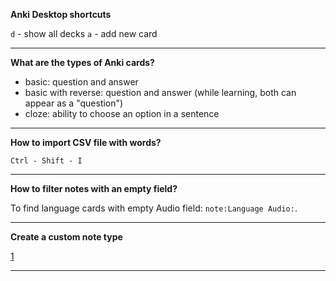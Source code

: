 **Anki Desktop shortcuts**

`d` - show all decks
`a` - add new card

---

**What are the types of Anki cards?**

- basic: question and answer
- basic with reverse: question and answer (while learning, both can appear as a "question")
- cloze: ability to choose an option in a sentence

---

**How to import CSV file with words?**

```
Ctrl - Shift - I
```

---

**How to filter notes with an empty field?**

To find language cards with empty Audio field: `note:Language Audio:`.

---

**Create a custom note type**

[1](https://www.polyglossic.com/anki-custom-note-types-complex-cards/)

---
